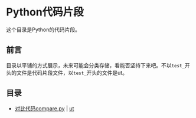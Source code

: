 <!--
 * @Author: 王政乔 me@zhengqiao.wang
 * @Date: 2022-09-19 19:08:39
 * @LastEditors: 王政乔 me@zhengqiao.wang
 * @LastEditTime: 2022-09-19 19:11:06
 * @FilePath: /codesnippet/python/README.md
 * @Description: 
 * Website: https://www.zhengqiao.wang
-->

# Python代码片段

这个目录是Python的代码片段。

## 前言

目录以平铺的方式展示，未来可能会分类存储，看能否坚持下来吧。不以`test_`开头的文件是代码片段文件，以`test_`开头的文件是ut。

## 目录

- [对比代码compare.py](compare.py) | [ut](test_compare.py)
